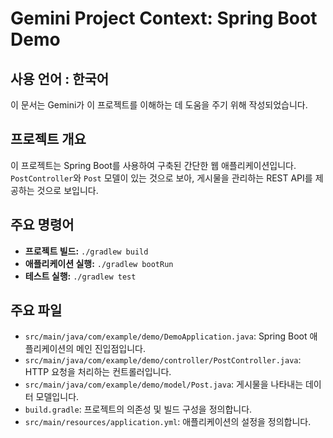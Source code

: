 # Gemini Project Context: Spring Boot Demo

## 사용 언어 : 한국어
 
이 문서는 Gemini가 이 프로젝트를 이해하는 데 도움을 주기 위해 작성되었습니다.

## 프로젝트 개요

이 프로젝트는 Spring Boot를 사용하여 구축된 간단한 웹 애플리케이션입니다. `PostController`와 `Post` 모델이 있는 것으로 보아, 게시물을 관리하는 REST API를 제공하는 것으로 보입니다.

## 주요 명령어

- **프로젝트 빌드:** `./gradlew build`
- **애플리케이션 실행:** `./gradlew bootRun`
- **테스트 실행:** `./gradlew test`

## 주요 파일

- `src/main/java/com/example/demo/DemoApplication.java`: Spring Boot 애플리케이션의 메인 진입점입니다.
- `src/main/java/com/example/demo/controller/PostController.java`: HTTP 요청을 처리하는 컨트롤러입니다.
- `src/main/java/com/example/demo/model/Post.java`: 게시물을 나타내는 데이터 모델입니다.
- `build.gradle`: 프로젝트의 의존성 및 빌드 구성을 정의합니다.
- `src/main/resources/application.yml`: 애플리케이션의 설정을 정의합니다.
